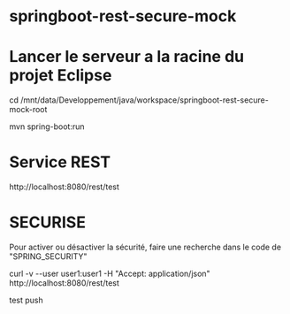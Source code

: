 springboot-rest-secure-mock
===========================

# Lancer le serveur a la racine du projet Eclipse
cd /mnt/data/Developpement/java/workspace/springboot-rest-secure-mock-root

mvn spring-boot:run

# Service REST
http://localhost:8080/rest/test

# SECURISE
Pour activer ou désactiver la sécurité, faire une recherche dans le code de "SPRING_SECURITY"

curl -v --user user1:user1 -H "Accept: application/json" http://localhost:8080/rest/test

test push